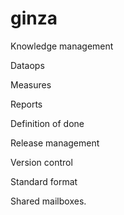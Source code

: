 # ginza

Knowledge management

Dataops

Measures

Reports

Definition of done

Release management

Version control

Standard format

Shared mailboxes.
